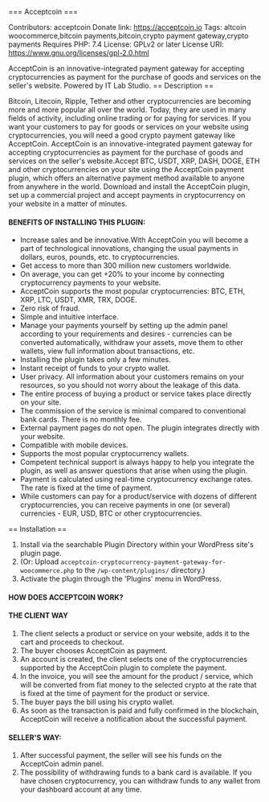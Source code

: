 === Acceptcoin ===

Contributors: acceptcoin
Donate link: https://acceptcoin.io
Tags: altcoin woocommerce,bitcoin payments,bitcoin,crypto payment gateway,crypto payments
Requires PHP: 7.4
License: GPLv2 or later
License URI: https://www.gnu.org/licenses/gpl-2.0.html

AcceptCoin is an innovative-integrated payment gateway for accepting cryptocurrencies as payment for the purchase of goods and services on the seller's website. Powered by IT Lab Studio.
== Description ==

Bitcoin, Litecoin, Ripple, Tether and other cryptocurrencies are becoming more and more popular
all over the world. Today, they are used in many fields of activity, including online trading or for paying for services.
If you want your customers to pay for goods or services on your website using cryptocurrencies, you will need a good crypto payment gateway like AcceptCoin.
AcceptCoin is an innovative-integrated payment gateway for accepting cryptocurrencies as payment for the purchase of
goods and services on the seller's website.Accept BTC, USDT, XRP, DASH, DOGE, ETH and other cryptocurrencies on your site
using the AcceptCoin payment plugin, which offers an alternative payment method available to anyone from anywhere in the world.
Download and install the AcceptCoin plugin, set up a commercial project and accept payments in cryptocurrency on your website in a matter of minutes.

#### BENEFITS OF INSTALLING THIS PLUGIN:

- Increase sales and be innovative.With AcceptCoin you will become a part of technological innovations, changing the usual payments in dollars, euros, pounds, etc. to cryptocurrencies.
- Get access to more than 300 million new customers worldwide.
- On average, you can get +20% to your income by connecting cryptocurrency payments to your website.
- AcceptCoin supports the most popular cryptocurrencies: BTC, ETH, XRP, LTC, USDT, XMR, TRX, DOGE.
- Zero risk of fraud.
- Simple and intuitive interface.
- Manage your payments yourself by setting up the admin panel according to your requirements and desires - currencies can be converted automatically, withdraw your assets, move them to other wallets, view full information about transactions, etc.
- Installing the plugin takes only a few minutes.
- Instant receipt of funds to your crypto wallet.
- User privacy. All information about your customers remains on your resources, so you should not worry about the leakage of this data.
- The entire process of buying a product or service takes place directly on your site.
- The commission of the service is minimal compared to conventional bank cards. There is no monthly fee.
- External payment pages do not open. The plugin integrates directly with your website.
- Compatible with mobile devices.
- Supports the most popular cryptocurrency wallets.
- Competent technical support is always happy to help you integrate the plugin, as well as answer questions that arise when using the plugin.
- Payment is calculated using real-time cryptocurrency exchange rates. The rate is fixed at the time of payment.
- While customers can pay for a product/service with dozens of different cryptocurrencies, you can receive payments in one (or several) currencies - EUR, USD, BTC or other cryptocurrencies.

== Installation ==

1. Install via the searchable Plugin Directory within your WordPress site's plugin page.
1. (Or: Upload `acceptcoin-cryptocurrency-payment-gateway-for-woocommerce.php` to the `/wp-content/plugins/` directory.)
1. Activate the plugin through the 'Plugins' menu in WordPress.

#### HOW DOES ACCEPTCOIN WORK?

#### THE CLIENT WAY

1. The client selects a product or service on your website, adds it to the cart and proceeds to checkout.
2. The buyer chooses AcceptCoin as payment.
3. An account is created, the client selects one of the cryptocurrencies supported by the AcceptCoin plugin to complete the payment.
4. In the invoice, you will see the amount for the product / service, which will be converted from fiat money to the selected crypto at the rate that is fixed at the time of payment for the product or service.
5. The buyer pays the bill using his crypto wallet.
6. As soon as the transaction is paid and fully confirmed in the blockchain, AcceptCoin will receive a notification about the successful payment.

#### SELLER'S WAY:

1. After successful payment, the seller will see his funds on the AcceptCoin admin panel.
2. The possibility of withdrawing funds to a bank card is available. If you have chosen cryptocurrency, you can withdraw funds to any wallet from your dashboard account at any time.
